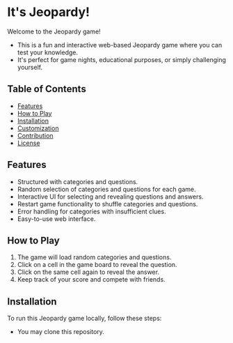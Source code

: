 # It's Jeopardy!

Welcome to the Jeopardy game!

- This is a fun and interactive web-based Jeopardy game where you can test your knowledge.
- It's perfect for game nights, educational purposes, or simply challenging yourself.

## Table of Contents

- [Features](#features)
- [How to Play](#how-to-play)
- [Installation](#installation)
- [Customization](#customization)
- [Contribution](#contribution)
- [License](#license)

## Features

- Structured with categories and questions.
- Random selection of categories and questions for each game.
- Interactive UI for selecting and revealing questions and answers.
- Restart game functionality to shuffle categories and questions.
- Error handling for categories with insufficient clues.
- Easy-to-use web interface.

## How to Play

1. The game will load random categories and questions.
2. Click on a cell in the game board to reveal the question.
3. Click on the same cell again to reveal the answer.
4. Keep track of your score and compete with friends.

## Installation

To run this Jeopardy game locally, follow these steps:

- You may clone this repository.
